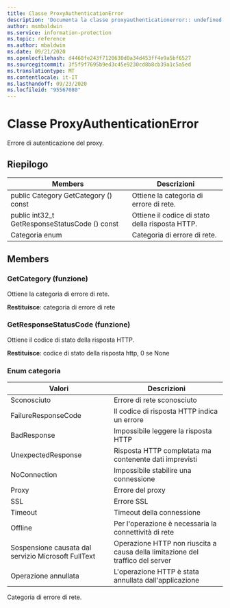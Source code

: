 ```yaml
---
title: Classe ProxyAuthenticationError
description: 'Documenta la classe proxyauthenticationerror:: undefined di Microsoft Information Protection (MIP) SDK.'
author: msmbaldwin
ms.service: information-protection
ms.topic: reference
ms.author: mbaldwin
ms.date: 09/21/2020
ms.openlocfilehash: d4468fe243f7120630d0a34d453ff4e9a5bf6527
ms.sourcegitcommit: 3f5f9f7695b9ed3c45e9230cd8b8cb39a1c5a5ed
ms.translationtype: MT
ms.contentlocale: it-IT
ms.lasthandoff: 09/23/2020
ms.locfileid: "95567080"
---
```

# <a name="class-proxyauthenticationerror"></a>Classe ProxyAuthenticationError 
Errore di autenticazione del proxy.
  
## <a name="summary"></a>Riepilogo
 Members                        | Descrizioni                                
--------------------------------|---------------------------------------------
public Category GetCategory () const  |  Ottiene la categoria di errore di rete.
public int32_t GetResponseStatusCode () const  |  Ottiene il codice di stato della risposta HTTP.
Categoria enum  |  Categoria di errore di rete.
  
## <a name="members"></a>Members
  
### <a name="getcategory-function"></a>GetCategory (funzione)
Ottiene la categoria di errore di rete.

  
**Restituisce**: categoria di errore di rete
  
### <a name="getresponsestatuscode-function"></a>GetResponseStatusCode (funzione)
Ottiene il codice di stato della risposta HTTP.

  
**Restituisce**: codice di stato della risposta http, 0 se None
  
### <a name="category-enum"></a>Enum categoria

 Valori                         | Descrizioni                                
--------------------------------|---------------------------------------------
Sconosciuto            | Errore di rete sconosciuto
FailureResponseCode            | Il codice di risposta HTTP indica un errore
BadResponse            | Impossibile leggere la risposta HTTP
UnexpectedResponse            | Risposta HTTP completata ma contenente dati imprevisti
NoConnection            | Impossibile stabilire una connessione
Proxy            | Errore del proxy
SSL            | Errore SSL
Timeout            | Timeout della connessione
Offline            | Per l'operazione è necessaria la connettività di rete
Sospensione causata dal servizio Microsoft FullText            | Operazione HTTP non riuscita a causa della limitazione del traffico del server
Operazione annullata            | L'operazione HTTP è stata annullata dall'applicazione

Categoria di errore di rete.